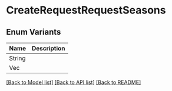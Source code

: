 # CreateRequestRequestSeasons

## Enum Variants

| Name | Description |
|---- | -----|
| String |  |
| Vec<f64> |  |

[[Back to Model list]](../README.md#documentation-for-models) [[Back to API list]](../README.md#documentation-for-api-endpoints) [[Back to README]](../README.md)


